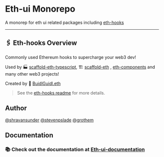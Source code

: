 # Eth-ui Monorepo

A monorep for eth ui related packages including [eth-hooks](packages/eth-hooks/README.md)

---

## 🖇 Eth-hooks Overview

Commonly used Ethereum hooks to supercharge your web3 dev!

Used by 🏭 [scaffold-eth-typescript](https://github.com/scaffold-eth/scaffold-eth-typescript), 🏗 [scaffold-eth](https://github.com/scaffold-eth/scaffold-eth)
, [eth-components](https://github.com/scaffold-eth/eth-components) and many other web3 projects!

Created by 🏰 [BuidlGuidl.eth](https://BuidlGuidl.com)

> See the [eth-hooks readme](packages/eth-hooks/README.md) for more details.

## Author

[@shravansunder](https://github.com/ShravanSunder)
[@stevenpslade](https://github.com/stevenpslade)
[@grothem](https://github.com/grothem)

## Documentation

### 📚 Check out the documentation at [Eth-ui-documentation](https://scaffold-eth.github.io/eth-ui/)
